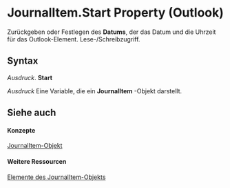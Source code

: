 
# JournalItem.Start Property (Outlook)

Zurückgeben oder Festlegen des  **Datums**, der das Datum und die Uhrzeit für das Outlook-Element. Lese-/Schreibzugriff.


## Syntax

 _Ausdruck_. **Start**

 _Ausdruck_ Eine Variable, die ein **JournalItem** -Objekt darstellt.


## Siehe auch


#### Konzepte


[JournalItem-Objekt](6e850295-39f9-47b8-e866-9622e9958c69.md)
#### Weitere Ressourcen


[Elemente des JournalItem-Objekts](http://msdn.microsoft.com/library/13a0cd10-44bc-a167-c613-93985f698d95%28Office.15%29.aspx)